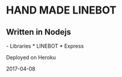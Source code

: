 HAND MADE LINEBOT
===
<h2>Written in Nodejs</h2>
- Libraries
* LINEBOT
* Express

Deployed on Heroku

2017-04-08
